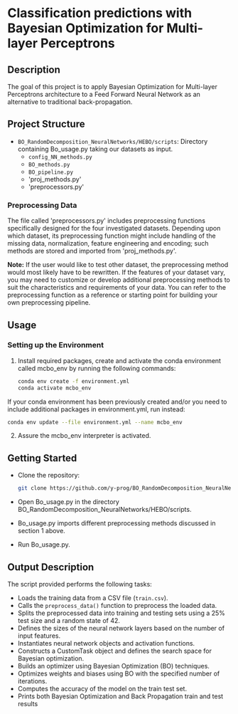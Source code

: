 # Classification predictions with Bayesian Optimization for Multi-layer Perceptrons 

## Description
The goal of this project is to apply Bayesian Optimization for Multi-layer Perceptrons architecture to a Feed Forward Neural Network as an alternative to traditional back-propagation.

## Project Structure
- `BO_RandomDecomposition_NeuralNetworks/HEBO/scripts`: Directory containing Bo_usage.py taking our datasets as input.
  - `config_NN_methods.py`
  - `BO_methods.py`
  - `BO_pipeline.py`
  - 'proj_methods.py'
  - 'preprocessors.py'

### Preprocessing Data
The file called 'preprocessors.py' includes preprocessing functions specifically designed for the four investigated datasets. Depending upon which dataset, its preprocessing function might include handling of the missing data, normalization, feature engineering and encoding; such methods are stored and imported from 'proj_methods.py'.

**Note:** If the user would like to test other dataset, the preprocessing method would most likely have to be rewritten. If the features of your dataset vary, you may need to customize or develop additional preprocessing methods to suit the characteristics and requirements of your data. You can refer to the preprocessing function as a reference or starting point for building your own preprocessing pipeline.

## Usage

### Setting up the Environment
1. Install required packages, create and activate the conda environment called mcbo_env by running the following commands:
   ```bash
   conda env create -f environment.yml
   conda activate mcbo_env
If your conda environment has been previously created and/or you need to include additional packages in environment.yml, run instead:
   ```bash
   conda env update --file environment.yml --name mcbo_env 
```
2. Assure the mcbo_env interpreter is activated.


## Getting Started
- Clone the repository:
   ```bash
   git clone https://github.com/y-prog/BO_RandomDecomposition_NeuralNetworks.git
   ```
  
- Open Bo_usage.py in the directory BO_RandomDecomposition_NeuralNetworks/HEBO/scripts.

- Bo_usage.py imports different preprocessing methods discussed in section 1 above.

- Run Bo_usage.py.

## Output Description
The script provided performs the following tasks:

- Loads the training data from a CSV file (`train.csv`).
- Calls the `preprocess_data()` function to preprocess the loaded data.
- Splits the preprocessed data into training and testing sets using a 25% test size and a random state of 42.
- Defines the sizes of the neural network layers based on the number of input features.
- Instantiates neural network objects and activation functions.
- Constructs a CustomTask object and defines the search space for Bayesian optimization.
- Builds an optimizer using Bayesian Optimization (BO) techniques.
- Optimizes weights and biases using BO with the specified number of iterations.
- Computes the accuracy of the model on the train test set.
- Prints both Bayesian Optimization and Back Propagation train and test results 

